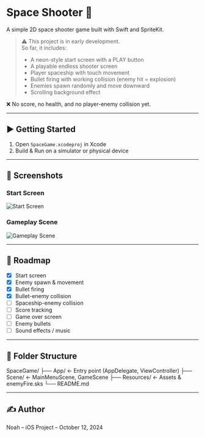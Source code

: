 # Space Shooter 🚀

A simple 2D space shooter game built with Swift and SpriteKit.

> ⚠️ This project is in early development.  
> So far, it includes:
> - A neon-style start screen with a PLAY button  
> - A playable endless shooter screen  
> - Player spaceship with touch movement  
> - Bullet firing with working collision (enemy hit = explosion)  
> - Enemies spawn randomly and move downward  
> - Scrolling background effect

❌ No score, no health, and no player-enemy collision yet.

---

## ▶️ Getting Started

1. Open `SpaceGame.xcodeproj` in Xcode  
2. Build & Run on a simulator or physical device

---

## 📸 Screenshots

### Start Screen
![Start Screen](start_screen.png)

### Gameplay Scene
![Gameplay Scene](gameplay_scene.png)

---
## 🔄 Roadmap

- [x] Start screen  
- [x] Enemy spawn & movement  
- [x] Bullet firing  
- [x] Bullet-enemy collision  
- [ ] Spaceship-enemy collision  
- [ ] Score tracking  
- [ ] Game over screen  
- [ ] Enemy bullets  
- [ ] Sound effects / music  

---

## 📁 Folder Structure

SpaceGame/
├── App/ ← Entry point (AppDelegate, ViewController)
├── Scene/ ← MainMenuScene, GameScene
├── Resources/ ← Assets & enemyFire.sks
└── README.md

---

## ✍️ Author

Noah – iOS Project – October 12, 2024
